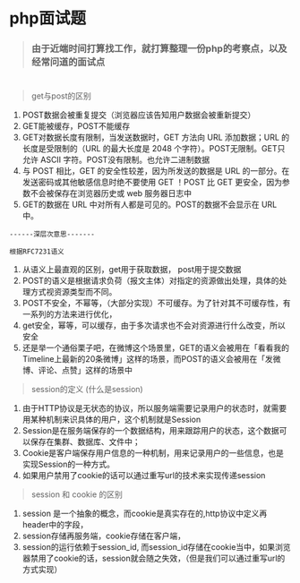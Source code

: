 # php面试题

> ### 由于近端时间打算找工作，就打算整理一份php的考察点，以及经常问道的面试点
# 

>  get与post的区别

1. POST数据会被重复提交（浏览器应该告知用户数据会被重新提交）
2. GET能被缓存，POST不能缓存 
3. GET对数据长度有限制，当发送数据时，GET 方法向 URL 添加数据；URL 的长度是受限制的（URL 的最大长度是 2048 个字符）。POST无限制。GET只允许 ASCII 字符。POST没有限制。也允许二进制数据
4. 与 POST 相比，GET 的安全性较差，因为所发送的数据是 URL 的一部分。在发送密码或其他敏感信息时绝不要使用 GET ！POST 比 GET 更安全，因为参数不会被保存在浏览器历史或 web 服务器日志中
5. GET的数据在 URL 中对所有人都是可见的。POST的数据不会显示在 URL 中。

``------深层次意思-------``

` 根据RFC7231语义 `
1. 从语义上最直观的区别，get用于获取数据， post用于提交数据
2. POST的语义是根据请求负荷（报文主体）对指定的资源做出处理，具体的处理方式视资源类型而不同。
3. POST不安全，不幂等，（大部分实现）不可缓存。为了针对其不可缓存性，有一系列的方法来进行优化，
4. get安全，幂等，可以缓存，由于多次请求也不会对资源进行什么改变，所以安全
5. 还是举一个通俗栗子吧，在微博这个场景里，GET的语义会被用在「看看我的Timeline上最新的20条微博」这样的场景，而POST的语义会被用在「发微博、评论、点赞」这样的场景中


> session的定义 (什么是session)
1. 由于HTTP协议是无状态的协议，所以服务端需要记录用户的状态时，就需要用某种机制来识具体的用户，这个机制就是Session
2. Session是在服务端保存的一个数据结构，用来跟踪用户的状态，这个数据可以保存在集群、数据库、文件中；
3. Cookie是客户端保存用户信息的一种机制，用来记录用户的一些信息，也是实现Session的一种方式。
4. 如果用户禁用了cookie的话可以通过重写url的技术来实现传递session

> session 和 cookie 的区别
1. session 是一个抽象的概念，而cookie是真实存在的,http协议中定义再header中的字段，
2. session存储再服务端，cookie存储在客户端，
3. session的运行依赖于session_id, 而session_id存储在cookie当中，如果浏览器禁用了cookie的话，session就会随之失效，（但是我们可以通过重写url的方式实现）





